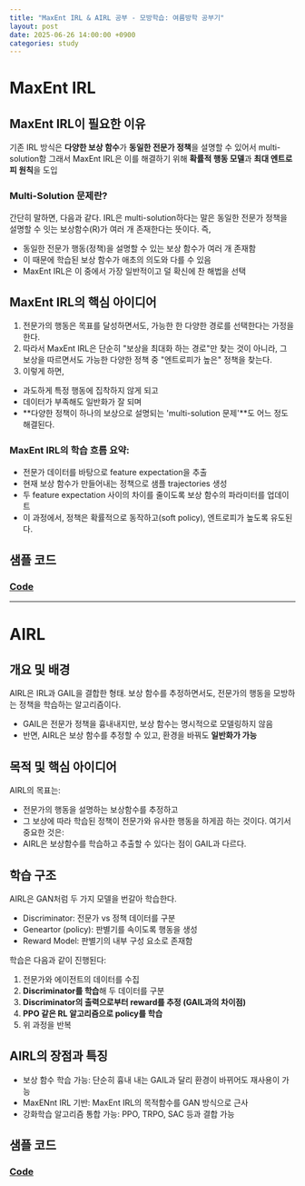 ```yaml
---
title: "MaxEnt IRL & AIRL 공부 - 모방학습: 여름방학 공부기"
layout: post
date: 2025-06-26 14:00:00 +0900
categories: study
---
```


# MaxEnt IRL

## MaxEnt IRL이 필요한 이유
기존 IRL 방식은 **다양한 보상 함수**가 **동일한 전문가 정책**을 설명할 수 있어서 multi-solution함
그래서 MaxEnt IRL은 이를 해결하기 위해 **확률적 행동 모델**과 **최대 엔트로피 원칙**을 도입

### Multi-Solution 문제란?
간단히 말하면, 다음과 같다.
IRL은 multi-solution하다는 말은 동일한 전문가 정책을 설명할 수 잇는 보상함수(R)가 여러 개 존재한다는 뜻이다.
즉,
- 동일한 전문가 행동(정책)을 설명할 수 있는 보상 함수가 여러 개 존재함
- 이 때문에 학습된 보상 함수가 애초의 의도와 다를 수 있음
- MaxEnt IRL은 이 중에서 가장 일반적이고 덜 확신에 찬 해법을 선택

## MaxEnt IRL의 핵심 아이디어
1. 전문가의 행동은 목표를 달성하면서도, 가능한 한 다양한 경로를 선택한다는 가정을 한다.
2. 따라서 MaxEnt IRL은 단순히 "보상을 최대화 하는 경로"만 찾는 것이 아니라, 그 보상을 따르면서도 가능한 다양한 정책 중 "엔트로피가 높은" 정책을 찾는다.
3. 이렇게 하면,
- 과도하게 특정 행동에 집착하지 않게 되고
- 데이터가 부족해도 일반화가 잘 되며
- **다양한 정책이 하나의 보상으로 설명되는 'multi-solution 문제'**도 어느 정도 해결된다.

### MaxEnt IRL의 학습 흐름 요약:
- 전문가 데이터를 바탕으로 feature expectation을 추출
- 현재 보상 함수가 만들어내는 정책으로 샘플 trajectories 생성
- 두 feature expectation 사이의 차이를 줄이도록 보상 함수의 파라미터를 업데이트
- 이 과정에서, 정책은 확률적으로 동작하고(soft policy), 엔트로피가 높도록 유도된다.

## 샘플 코드
### [Code](https://github.com/soonawg/maxent_irl_sample/blob/main/maxent_irl.py)

---

# AIRL

## 개요 및 배경
AIRL은 IRL과 GAIL을 결합한 형태.
보상 함수를 추정하면서도, 전문가의 행동을 모방하는 정책을 학습하는 알고리즘이다.
- GAIL은 전문가 정책을 흉내내지만, 보상 함수는 명시적으로 모델링하지 않음
- 반면, AIRL은 보상 함수를 추정할 수 있고, 환경을 바꿔도 **일반화가 가능**

## 목적 및 핵심 아이디어
AIRL의 목표는:
- 전문가의 행동을 설명하는 보상함수를 추정하고
- 그 보상에 따라 학습된 정책이 전문가와 유사한 행동을 하게끔 하는 것이다.
여기서 중요한 것은:
- AIRL은 보상함수를 학습하고 추출할 수 있다는 점이 GAIL과 다르다.

## 학습 구조
AIRL은 GAN처럼 두 가지 모델을 번갈아 학습한다.
- Discriminator: 전문가 vs 정책 데이터를 구분
- Geneartor (policy): 판별기를 속이도록 행동을 생성
- Reward Model: 판별기의 내부 구성 요소로 존재함

학습은 다음과 같이 진행된다:
1. 전문가와 에이전트의 데이터를 수집
2. **Discriminator를 학습**해 두 데이터를 구분
3. **Discriminator의 출력으로부터 reward를 추정 (GAIL과의 차이점)**
4. **PPO 같은 RL 알고리즘으로 policy를 학습**
5. 위 과정을 반복

## AIRL의 장점과 특징
- 보상 함수 학습 가능: 단순히 흉내 내는 GAIL과 달리 환경이 바뀌어도 재사용이 가능
- MaxENnt IRL 기반: MaxEnt IRL의 목적함수를 GAN 방식으로 근사
- 강화학습 알고리즘 통합 가능: PPO, TRPO, SAC 등과 결합 가능

## 샘플 코드
### [Code](https://github.com/soonawg/maxent_irl_sample/blob/main/airl.py)